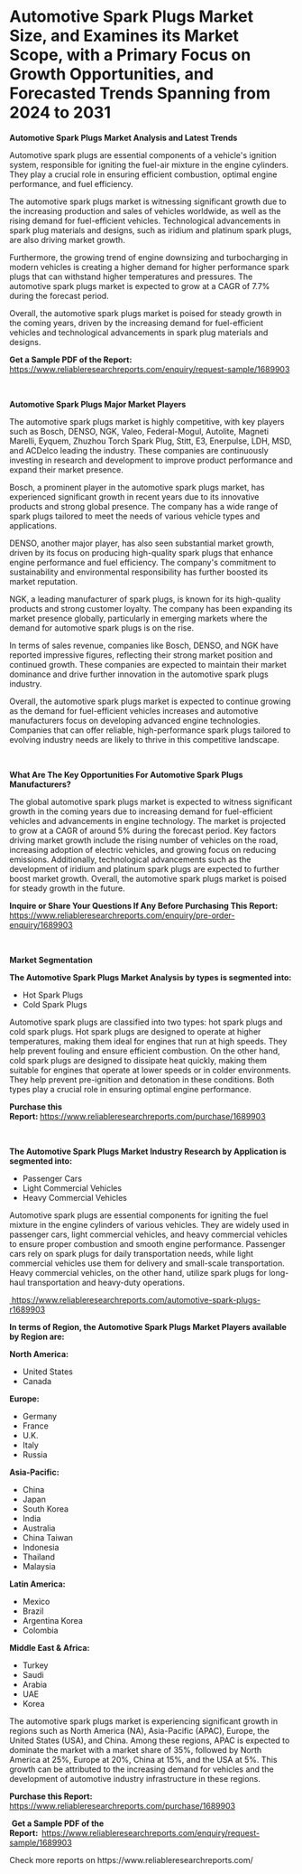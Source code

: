 <p><h1>Automotive Spark Plugs Market Size, and Examines its Market Scope, with a Primary Focus on Growth Opportunities, and Forecasted Trends Spanning from 2024 to 2031</h1></p><p><strong>Automotive Spark Plugs Market Analysis and Latest Trends</strong></p>
<p><p>Automotive spark plugs are essential components of a vehicle's ignition system, responsible for igniting the fuel-air mixture in the engine cylinders. They play a crucial role in ensuring efficient combustion, optimal engine performance, and fuel efficiency.</p><p>The automotive spark plugs market is witnessing significant growth due to the increasing production and sales of vehicles worldwide, as well as the rising demand for fuel-efficient vehicles. Technological advancements in spark plug materials and designs, such as iridium and platinum spark plugs, are also driving market growth.</p><p>Furthermore, the growing trend of engine downsizing and turbocharging in modern vehicles is creating a higher demand for higher performance spark plugs that can withstand higher temperatures and pressures. The automotive spark plugs market is expected to grow at a CAGR of 7.7% during the forecast period.</p><p>Overall, the automotive spark plugs market is poised for steady growth in the coming years, driven by the increasing demand for fuel-efficient vehicles and technological advancements in spark plug materials and designs.</p></p>
<p><strong>Get a Sample PDF of the Report:&nbsp;</strong> <a href="https://www.reliableresearchreports.com/enquiry/request-sample/1689903">https://www.reliableresearchreports.com/enquiry/request-sample/1689903</a></p>
<p>&nbsp;</p>
<p><strong>Automotive Spark Plugs Major Market Players</strong></p>
<p><p>The automotive spark plugs market is highly competitive, with key players such as Bosch, DENSO, NGK, Valeo, Federal-Mogul, Autolite, Magneti Marelli, Eyquem, Zhuzhou Torch Spark Plug, Stitt, E3, Enerpulse, LDH, MSD, and ACDelco leading the industry. These companies are continuously investing in research and development to improve product performance and expand their market presence.</p><p>Bosch, a prominent player in the automotive spark plugs market, has experienced significant growth in recent years due to its innovative products and strong global presence. The company has a wide range of spark plugs tailored to meet the needs of various vehicle types and applications.</p><p>DENSO, another major player, has also seen substantial market growth, driven by its focus on producing high-quality spark plugs that enhance engine performance and fuel efficiency. The company's commitment to sustainability and environmental responsibility has further boosted its market reputation.</p><p>NGK, a leading manufacturer of spark plugs, is known for its high-quality products and strong customer loyalty. The company has been expanding its market presence globally, particularly in emerging markets where the demand for automotive spark plugs is on the rise.</p><p>In terms of sales revenue, companies like Bosch, DENSO, and NGK have reported impressive figures, reflecting their strong market position and continued growth. These companies are expected to maintain their market dominance and drive further innovation in the automotive spark plugs industry.</p><p>Overall, the automotive spark plugs market is expected to continue growing as the demand for fuel-efficient vehicles increases and automotive manufacturers focus on developing advanced engine technologies. Companies that can offer reliable, high-performance spark plugs tailored to evolving industry needs are likely to thrive in this competitive landscape.</p></p>
<p>&nbsp;</p>
<p><strong>What Are The Key Opportunities For Automotive Spark Plugs Manufacturers?</strong></p>
<p><p>The global automotive spark plugs market is expected to witness significant growth in the coming years due to increasing demand for fuel-efficient vehicles and advancements in engine technology. The market is projected to grow at a CAGR of around 5% during the forecast period. Key factors driving market growth include the rising number of vehicles on the road, increasing adoption of electric vehicles, and growing focus on reducing emissions. Additionally, technological advancements such as the development of iridium and platinum spark plugs are expected to further boost market growth. Overall, the automotive spark plugs market is poised for steady growth in the future.</p></p>
<p><strong>Inquire or Share Your Questions If Any Before Purchasing This Report:</strong> <a href="https://www.reliableresearchreports.com/enquiry/pre-order-enquiry/1689903">https://www.reliableresearchreports.com/enquiry/pre-order-enquiry/1689903</a></p>
<p>&nbsp;</p>
<p><strong>Market Segmentation</strong></p>
<p><strong>The Automotive Spark Plugs Market Analysis by types is segmented into:</strong></p>
<p><ul><li>Hot Spark Plugs</li><li>Cold Spark Plugs</li></ul></p>
<p><p>Automotive spark plugs are classified into two types: hot spark plugs and cold spark plugs. Hot spark plugs are designed to operate at higher temperatures, making them ideal for engines that run at high speeds. They help prevent fouling and ensure efficient combustion. On the other hand, cold spark plugs are designed to dissipate heat quickly, making them suitable for engines that operate at lower speeds or in colder environments. They help prevent pre-ignition and detonation in these conditions. Both types play a crucial role in ensuring optimal engine performance.</p></p>
<p><strong>Purchase this Report:&nbsp;</strong><a href="https://www.reliableresearchreports.com/purchase/1689903">https://www.reliableresearchreports.com/purchase/1689903</a></p>
<p>&nbsp;</p>
<p><strong>The Automotive Spark Plugs Market Industry Research by Application is segmented into:</strong></p>
<p><ul><li>Passenger Cars</li><li>Light Commercial Vehicles</li><li>Heavy Commercial Vehicles</li></ul></p>
<p><p>Automotive spark plugs are essential components for igniting the fuel mixture in the engine cylinders of various vehicles. They are widely used in passenger cars, light commercial vehicles, and heavy commercial vehicles to ensure proper combustion and smooth engine performance. Passenger cars rely on spark plugs for daily transportation needs, while light commercial vehicles use them for delivery and small-scale transportation. Heavy commercial vehicles, on the other hand, utilize spark plugs for long-haul transportation and heavy-duty operations.</p></p>
<p><a href="https://www.reliableresearchreports.com/automotive-spark-plugs-r1689903">&nbsp;https://www.reliableresearchreports.com/automotive-spark-plugs-r1689903</a></p>
<p><strong>In terms of Region, the Automotive Spark Plugs Market Players available by Region are:</strong></p>
<p>
    <p> <strong> North America: </strong>
        <ul>
            <li>United States</li>
            <li>Canada</li>
        </ul>
        </p> 
    <p> <strong> Europe: </strong>
        <ul>
            <li>Germany</li>
            <li>France</li>
            <li>U.K.</li>
            <li>Italy</li>
            <li>Russia</li>
        </ul>
        </p> 
    <p> <strong> Asia-Pacific: </strong>
        <ul>
            <li>China</li>
            <li>Japan</li>
            <li>South Korea</li>
            <li>India</li>
            <li>Australia</li>
            <li>China Taiwan</li>
            <li>Indonesia</li>
            <li>Thailand</li>
            <li>Malaysia</li>
        </ul>
        </p> 
    <p> <strong> Latin America: </strong>
        <ul>
            <li>Mexico</li>
            <li>Brazil</li>
            <li>Argentina Korea</li>
            <li>Colombia</li>
        </ul>
        </p> 
    <p> <strong> Middle East & Africa: </strong>
        <ul>
            <li>Turkey</li>
            <li>Saudi</li>
            <li>Arabia</li>
            <li>UAE</li>
            <li>Korea</li>
        </ul>
    </p>
    </p>
<p><p>The automotive spark plugs market is experiencing significant growth in regions such as North America (NA), Asia-Pacific (APAC), Europe, the United States (USA), and China. Among these regions, APAC is expected to dominate the market with a market share of 35%, followed by North America at 25%, Europe at 20%, China at 15%, and the USA at 5%. This growth can be attributed to the increasing demand for vehicles and the development of automotive industry infrastructure in these regions.</p></p>
<p><strong>Purchase this Report: </strong><a href="https://www.reliableresearchreports.com/purchase/1689903">https://www.reliableresearchreports.com/purchase/1689903</a></p>
<p>&nbsp;<strong>Get a Sample PDF of the Report:&nbsp;&nbsp;</strong><a href="https://www.reliableresearchreports.com/enquiry/request-sample/1689903">https://www.reliableresearchreports.com/enquiry/request-sample/1689903</a></p>
<p><strong></strong></p>
<p>Check more reports on https://www.reliableresearchreports.com/</p>